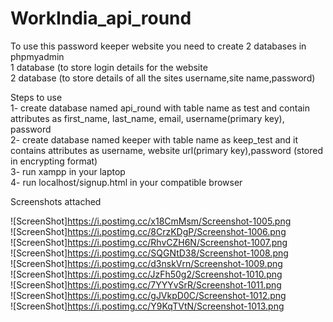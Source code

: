 # WorkIndia_api_round  
To use this password keeper website you need to create 2 databases in phpmyadmin  
1 database (to store login details for the website  
2 database (to store details of all the sites username,site name,password)  
  
Steps to use  
1- create database named api_round with table name as test and contain attributes as first_name, last_name, email, username(primary key), password  
2- create database named keeper with table name as keep_test and it contains attributes as username, website url(primary key),password (stored in encrypting format)  
3- run xampp in your laptop  
4- run localhost/signup.html in your compatible browser  

Screenshots attached  

![ScreenShot]https://i.postimg.cc/x18CmMsm/Screenshot-1005.png  
![ScreenShot]https://i.postimg.cc/8CrzKDgP/Screenshot-1006.png  
![ScreenShot]https://i.postimg.cc/RhvCZH6N/Screenshot-1007.png  
![ScreenShot]https://i.postimg.cc/SQGNtD38/Screenshot-1008.png  
![ScreenShot]https://i.postimg.cc/d3nskVrn/Screenshot-1009.png  
![ScreenShot]https://i.postimg.cc/JzFh50g2/Screenshot-1010.png  
![ScreenShot]https://i.postimg.cc/7YYYvSrR/Screenshot-1011.png  
![ScreenShot]https://i.postimg.cc/gJVkpD0C/Screenshot-1012.png  
![ScreenShot]https://i.postimg.cc/Y9KqTVtN/Screenshot-1013.png  
